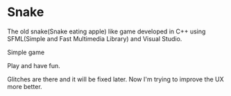 # Snake

The old snake(Snake eating apple) like game developed in C++ using SFML(Simple and Fast Multimedia Library) and Visual Studio.

Simple game

Play and have fun.

Glitches are there and it will be fixed later. Now I'm trying to improve the UX more better.
